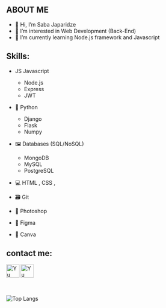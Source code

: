 ## ABOUT ME

- 👋 Hi, I’m Saba Japaridze
- 👀 I’m interested in Web Development (Back-End)
- 🌱 I’m currently learning Node.js framework and Javascript


## Skills: 

*  JS Javascript  
    *  Node.js
    *  Express
    *  JWT
    

* 🐍 Python 
    *  Django
    *  Flask
    *  Numpy
    
* 🖼️ Databases (SQL/NoSQL)
    * MongoDB
    * MySQL
    * PostgreSQL
    
* 💻 HTML , CSS , 
* 🗃️ Git
* 🎨 Photoshop
* 🌈 Figma
* 🖖 Canva   

 
## contact me:

<a href="https://www.linkedin.com/in/saba-japaridzee/">
   <img align="left" src="https://raw.githubusercontent.com/yushi1007/yushi1007/main/images/linkedin.svg" alt="Yu Shi | LinkedIn" width="35px"/>
</a>
<a href="https://instagram.com/saba.japaridzee">
   <img align="left" src="https://raw.githubusercontent.com/yushi1007/yushi1007/main/images/instagram.svg" alt="Yu Shi | Instagram" width="35px"/>
</a>



<br>
<br>
<br>
<br>



![Top Langs](https://github-readme-stats.vercel.app/api/top-langs/?username=JapSab&langs_count=6&hide=jupyter%20notebook&theme=radical) 
